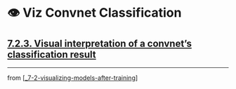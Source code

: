 # 👁 Viz Convnet Classification

## [**7.2.3.** Visual interpretation of a convnet’s classification result](https://livebook.manning.com/book/deep-learning-with-javascript/chapter-7/132)

---
from [[_7-2-visualizing-models-after-training]]

[//begin]: # "Autogenerated link references for markdown compatibility"
[_7-2-visualizing-models-after-training]: _7-2-visualizing-models-after-training.md "👁 Viz Models After Training"
[//end]: # "Autogenerated link references"
